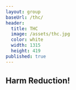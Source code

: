 ```yaml
---
layout: group
baseUrl: /thc/
header:
  title: THC
  image: /assets/thc.jpg
  color: white
  width: 1315
  height: 419
published: true
---
```


## Harm Reduction!
